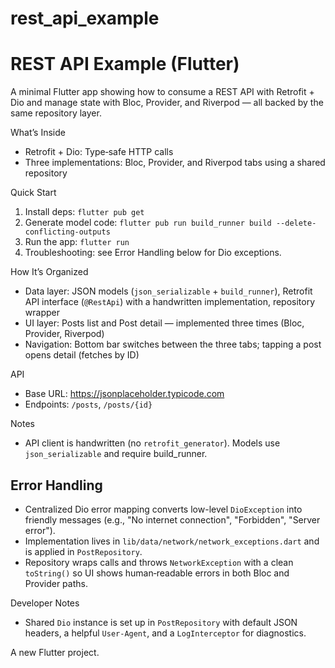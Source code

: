 # rest_api_example
# REST API Example (Flutter)

A minimal Flutter app showing how to consume a REST API with Retrofit + Dio and manage state with Bloc, Provider, and Riverpod — all backed by the same repository layer.

What’s Inside
- Retrofit + Dio: Type‑safe HTTP calls
- Three implementations: Bloc, Provider, and Riverpod tabs using a shared repository

Quick Start
1) Install deps: `flutter pub get`
2) Generate model code: `flutter pub run build_runner build --delete-conflicting-outputs`
3) Run the app: `flutter run`
4) Troubleshooting: see Error Handling below for Dio exceptions.

How It’s Organized
- Data layer: JSON models (`json_serializable` + `build_runner`), Retrofit API interface (`@RestApi`) with a handwritten implementation, repository wrapper
- UI layer: Posts list and Post detail — implemented three times (Bloc, Provider, Riverpod)
- Navigation: Bottom bar switches between the three tabs; tapping a post opens detail (fetches by ID)

API
- Base URL: https://jsonplaceholder.typicode.com
- Endpoints: `/posts`, `/posts/{id}`

Notes
- API client is handwritten (no `retrofit_generator`). Models use `json_serializable` and require build_runner.

## Error Handling
- Centralized Dio error mapping converts low-level `DioException` into friendly messages (e.g., "No internet connection", "Forbidden", "Server error").
- Implementation lives in `lib/data/network/network_exceptions.dart` and is applied in `PostRepository`.
- Repository wraps calls and throws `NetworkException` with a clean `toString()` so UI shows human‑readable errors in both Bloc and Provider paths.

Developer Notes
- Shared `Dio` instance is set up in `PostRepository` with default JSON headers, a helpful `User-Agent`, and a `LogInterceptor` for diagnostics.

A new Flutter project.

